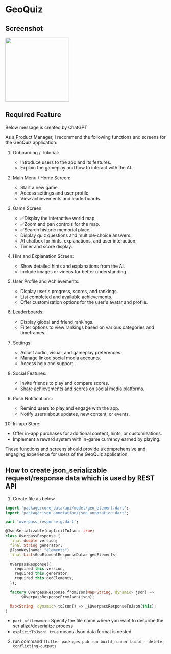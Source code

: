 # GeoQuiz

## Screenshot
<img src="https://user-images.githubusercontent.com/37167834/233836624-33b73448-4d0f-4ae6-a1e0-d9a3b48a6834.png" width="200" />

## Required Feature

Below message is created by ChatGPT

As a Product Manager, I recommend the following functions and screens for the GeoQuiz application:

1. Onboarding / Tutorial:
    - Introduce users to the app and its features.
    - Explain the gameplay and how to interact with the AI.

2. Main Menu / Home Screen:
    - Start a new game.
    - Access settings and user profile.
    - View achievements and leaderboards.

3. Game Screen:
    - ✅Display the interactive world map.
    - ✅Zoom and pan controls for the map.
    - ✅Search historic memorial place.
    - Display quiz questions and multiple-choice answers.
    - AI chatbox for hints, explanations, and user interaction.
    - Timer and score display.

4. Hint and Explanation Screen:
    - Show detailed hints and explanations from the AI.
    - Include images or videos for better understanding.

5. User Profile and Achievements:
    - Display user's progress, scores, and rankings.
    - List completed and available achievements.
    - Offer customization options for the user's avatar and profile.

6. Leaderboards:
    - Display global and friend rankings.
    - Filter options to view rankings based on various categories and timeframes.

7. Settings:
    - Adjust audio, visual, and gameplay preferences.
    - Manage linked social media accounts.
    - Access help and support.

8. Social Features:
    - Invite friends to play and compare scores.
    - Share achievements and scores on social media platforms.

9. Push Notifications:
    - Remind users to play and engage with the app.
    - Notify users about updates, new content, or events.

10. In-app Store:
- Offer in-app purchases for additional content, hints, or customizations.
- Implement a reward system with in-game currency earned by playing.

These functions and screens should provide a comprehensive and engaging experience for users of the GeoQuiz application.

## How to create json_serializable request/response data which is used by REST API

1. Create file as below 

```dart
import 'package:core_data/api/model/geo_element.dart';
import 'package:json_annotation/json_annotation.dart';

part 'overpass_response.g.dart';

@JsonSerializable(explicitToJson: true)
class OverpassResponse {
  final double version;
  final String generator;
  @JsonKey(name: "elements")
  final List<GeoElementResponseData> geoElements;

  OverpassResponse({
    required this.version,
    required this.generator,
    required this.geoElements,
  });

  factory OverpassResponse.fromJson(Map<String, dynamic> json) =>
      _$OverpassResponseFromJson(json);

  Map<String, dynamic> toJson() => _$OverpassResponseToJson(this);
}
```

 - `part <filename>` : Specify the file name where you want to describe the serialize/deserialize process 
- `explicitToJson: true` means Json data format is nested

2. run command
`flutter packages pub run build_runner build --delete-conflicting-outputs`

